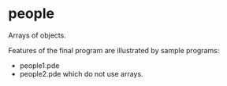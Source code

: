 # people

Arrays of objects.

Features of the final program are illustrated by sample programs:
- people1.pde 
- people2.pde
which do not use arrays.

